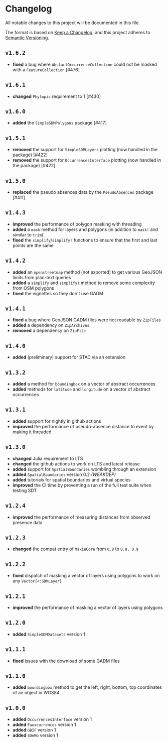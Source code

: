 # Changelog

All notable changes to this project will be documented in this file.

The format is based on [Keep a Changelog](https://keepachangelog.com/en/1.1.0/),
and this project adheres to [Semantic Versioning](https://semver.org/spec/v2.0.0.html).

## `v1.6.2`

- **fixed** a bug where `AbstactOccurrenceCollection` could not be masked with a `FeatureCollection` [#476]

## `v1.6.1`

- **changed** `Phylopic` requirement to 1 [#430]

## `v1.6.0`

- **added** the `SimpleSDMPolygons` package [#417]

## `v1.5.1`

- **removed** the support for `SimpleSDMLayers` plotting (now handled in the package) [#422]
- **removed** the support for `OccurrencesInterface` plotting (now handled in the package) [#422]

## `v1.5.0`

- **replaced** the pseudo absences data by the `PseudoAbsences` package [#411]

## `v1.4.3`

- **improved** the performance of polygon masking with threading
- **added** a `mask` method for layers and polygons (in addition to `mask!` and similar to `trim`)
- **fixed** the `simplify`/`simplify!` functions to ensure that the first and last points are the same

## `v1.4.2`

- **added** an `openstreetmap` method (not exported) to get various GeoJSON limits from plan-text queries
- **added** a `simplify` and `simplify!` method to remove some complexity from OSM polygons
- **fixed** the vignettes so they don't use GADM

## `v1.4.1`

- **fixed** a bug where GeoJSON GADM files were not readable by `ZipFiles`
- **added** a dependency on `ZipArchives`
- **removed** a dependency on `ZipFile`

## `v1.4.0`

- **added** (preliminary) support for STAC via an extension

## `v1.3.2`

- **added** a method for `boundingbox` on a vector of abstract occurrences
- **added** methods for `latitude` and `longitude` on a vector of abstract occurrences

## `v1.3.1`

- **added** support for nightly in github actions
- **improved** the performance of pseudo-absence distance to event by making it threaded

## `v1.3.0`

- **changed** Julia requirement to LTS
- **changed** the github actions to work on LTS and latest release
- **added** support for `SpatialBoundaries` wombling through an extension
- **added** `SpatialBoundaries` version 0.2 *(WEAKDEP)*
- **added** tutorials for spatial boundaries and virtual species
- **improved** the CI time by preventing a run of the full test suite when testing SDT

## `v1.2.4`

- **improved** the performance of measuring distances from observed presence data

## `v1.2.3`

- **changed** the compat entry of `MakieCore` from `0.8` to `0.8, 0.9`

## `v1.2.2`

- **fixed** dispatch of masking a vector of layers using polygons to work on any
`Vector{<:SDMLayer}`

## `v1.2.1`

- **improved** the performance of masking a vector of layers using polygons

## `v1.2.0`

- **added** `SimpleSDMDatasets` version 1

## `v1.1.1`

- **fixed** issues with the download of some GADM files

## `v1.1.0`

- **added** `boundingbox` method to get the left, right, bottom, top coordinates of an object in WGS84

## `v1.0.0`

- **added** `OccurrencesInterface` version 1
- **added** `Fauxcurrences` version 1
- **added** `GBIF` version 1
- **added** `SDeMo` version 1
